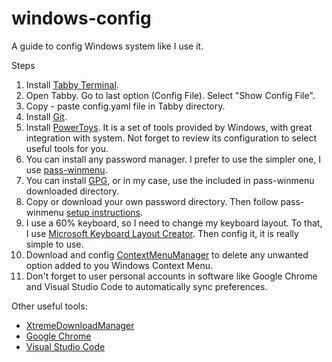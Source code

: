 # windows-config
A guide to config Windows system like I use it.

Steps
1. Install [Tabby Terminal](https://tabby.sh/).
2. Open Tabby. Go to last option (Config File). Select "Show Config File". 
3. Copy - paste config.yaml file in Tabby directory.
4. Install [Git](https://gitforwindows.org/).
5. Install [PowerToys](https://learn.microsoft.com/en-us/windows/powertoys/). It is a set of tools provided by Windows, with great integration with system. Not forget to review its configuration to select useful tools for you.
6. You can install any password manager. I prefer to use the simpler one, I use [pass-winmenu](https://github.com/geluk/pass-winmenu).
7. You can install [GPG](https://www.phildev.net/pgp/gpginstall#windows), or in my case, use the included in pass-winmenu downloaded directory.
8. Copy or download your own password directory. Then follow pass-winmenu [setup instructions](https://github.com/geluk/pass-winmenu#creating-a-new-password-store).
9. I use a 60% keyboard, so I need to change my keyboard layout. To that, I use [Microsoft Keyboard Layout Creator](https://www.microsoft.com/en-us/download/details.aspx?id=102134). Then config it, it is really simple to use.
10. Download and config [ContextMenuManager](https://github.com/BluePointLilac/ContextMenuManager) to delete any unwanted option added to you Windows Context Menu.
11. Don't forget to user personal accounts in software like Google Chrome and Visual Studio Code to automatically sync preferences.

Other useful tools:

- [XtremeDownloadManager](https://xtremedownloadmanager.com/)
- [Google Chrome](https://www.google.com/intl/es-419/chrome/)
- [Visual Studio Code](https://code.visualstudio.com/)
